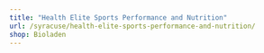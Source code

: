 ```yaml
---
title: "Health Elite Sports Performance and Nutrition"
url: /syracuse/health-elite-sports-performance-and-nutrition/
shop: Bioladen
---
```

